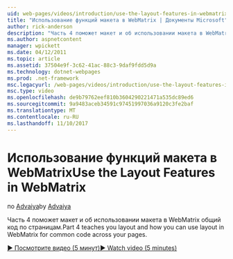 ```yaml
---
uid: web-pages/videos/introduction/use-the-layout-features-in-webmatrix
title: "Использование функций макета в WebMatrix | Документы Microsoft"
author: rick-anderson
description: "Часть 4 поможет макет и об использовании макета в WebMatrix общий код по страницам."
ms.author: aspnetcontent
manager: wpickett
ms.date: 04/12/2011
ms.topic: article
ms.assetid: 37504e9f-3c62-41ac-88c3-9daf9fdd5d9a
ms.technology: dotnet-webpages
ms.prod: .net-framework
msc.legacyurl: /web-pages/videos/introduction/use-the-layout-features-in-webmatrix
msc.type: video
ms.openlocfilehash: de9b79762eef810b3604290221471a535dc89ed6
ms.sourcegitcommit: 9a9483aceb34591c97451997036a9120c3fe2baf
ms.translationtype: MT
ms.contentlocale: ru-RU
ms.lasthandoff: 11/10/2017
---
```

<a name="use-the-layout-features-in-webmatrix"></a><span data-ttu-id="8e9ee-103">Использование функций макета в WebMatrix</span><span class="sxs-lookup"><span data-stu-id="8e9ee-103">Use the Layout Features in WebMatrix</span></span>
====================
<span data-ttu-id="8e9ee-104">по [Advaiya](https://twitter.com/Advaiyasolns)</span><span class="sxs-lookup"><span data-stu-id="8e9ee-104">by [Advaiya](https://twitter.com/Advaiyasolns)</span></span>

<span data-ttu-id="8e9ee-105">Часть 4 поможет макет и об использовании макета в WebMatrix общий код по страницам.</span><span class="sxs-lookup"><span data-stu-id="8e9ee-105">Part 4 teaches you layout and how you can use layout in WebMatrix for common code across your pages.</span></span>

[<span data-ttu-id="8e9ee-106">&#9654; Посмотрите видео (5 минут)</span><span class="sxs-lookup"><span data-stu-id="8e9ee-106">&#9654; Watch video (5 minutes)</span></span>](https://channel9.msdn.com/Blogs/ASP-NET-Site-Videos/use-the-layout-features-in-webmatrix)
